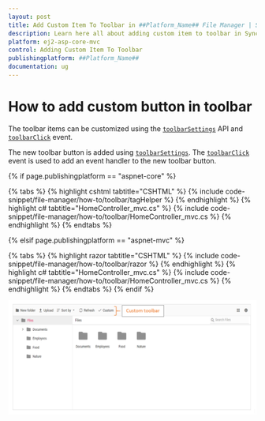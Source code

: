 ```yaml
---
layout: post
title: Add Custom Item To Toolbar in ##Platform_Name## File Manager | Syncfusion
description: Learn here all about adding custom item to toolbar in Syncfusion ##Platform_Name## File Manager component of Syncfusion Essential JS 2 and more.
platform: ej2-asp-core-mvc
control: Adding Custom Item To Toolbar
publishingplatform: ##Platform_Name##
documentation: ug
---
```


# How to add custom button in toolbar

The toolbar items can be customized using the [`toolbarSettings`](https://help.syncfusion.com/cr/aspnetcore-js2/Syncfusion.EJ2~Syncfusion.EJ2.FileManager.FileManager~ToolbarSettings.html) API and [`toolbarClick`](https://help.syncfusion.com/cr/aspnetcore-js2/Syncfusion.EJ2~Syncfusion.EJ2.FileManager.FileManager~ToolbarClick.html) event.


The new toolbar button is added using [`toolbarSettings`](https://help.syncfusion.com/cr/aspnetcore-js2/Syncfusion.EJ2~Syncfusion.EJ2.FileManager.FileManager~ToolbarSettings.html). The [`toolbarClick`](https://help.syncfusion.com/cr/aspnetcore-js2/Syncfusion.EJ2~Syncfusion.EJ2.FileManager.FileManager~ToolbarClick.html) event is used to add an event handler to the new toolbar button.

{% if page.publishingplatform == "aspnet-core" %}

{% tabs %}
{% highlight cshtml tabtitle="CSHTML" %}
{% include code-snippet/file-manager/how-to/toolbar/tagHelper %}
{% endhighlight %}
{% highlight c# tabtitle="HomeController_mvc.cs" %}
{% include code-snippet/file-manager/how-to/toolbar/HomeController_mvc.cs %}
{% endhighlight %}
{% endtabs %}

{% elsif page.publishingplatform == "aspnet-mvc" %}

{% tabs %}
{% highlight razor tabtitle="CSHTML" %}
{% include code-snippet/file-manager/how-to/toolbar/razor %}
{% endhighlight %}
{% highlight c# tabtitle="HomeController_mvc.cs" %}
{% include code-snippet/file-manager/how-to/toolbar/HomeController_mvc.cs %}
{% endhighlight %}
{% endtabs %}
{% endif %}




![FileManager custom toolbar item](../images/custom_toolbar.png)